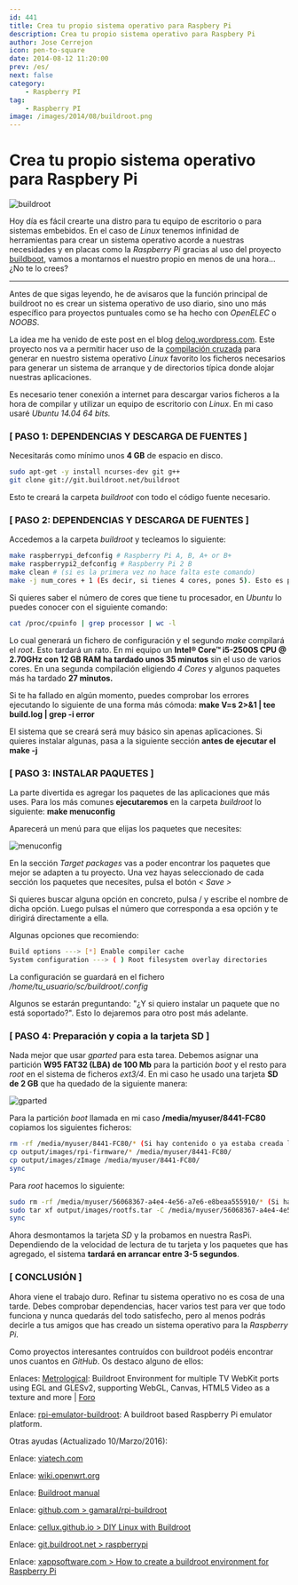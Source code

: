 ```yaml
---
id: 441
title: Crea tu propio sistema operativo para Raspbery Pi
description: Crea tu propio sistema operativo para Raspbery Pi
author: Jose Cerrejon
icon: pen-to-square
date: 2014-08-12 11:20:00
prev: /es/
next: false
category:
    - Raspberry PI
tag:
    - Raspberry PI
image: /images/2014/08/buildroot.png
---
```


# Crea tu propio sistema operativo para Raspbery Pi

![buildroot](/images/2014/08/buildroot.png)

Hoy día es fácil crearte una distro para tu equipo de escritorio o para sistemas embebidos. En el caso de _Linux_ tenemos infinidad de herramientas para crear un sistema operativo acorde a nuestras necesidades y en placas como la _Raspberry Pi_ gracias al uso del proyecto [buildboot](https://buildroot.uclibc.org/), vamos a montarnos el nuestro propio en menos de una hora... ¿No te lo crees?

---

Antes de que sigas leyendo, he de avisaros que la función principal de buildroot no es crear un sistema operativo de uso diario, sino uno más específico para proyectos puntuales como se ha hecho con _OpenELEC_ o _NOOBS_.

La idea me ha venido de este post en el blog [delog.wordpress.com](https://delog.wordpress.com/2014/07/15/custom-embedded-linux-system-for-raspberry-pi-with-buildroot-2/). Este proyecto nos va a permitir hacer uso de la [compilación cruzada](https://es.wikipedia.org/wiki/Compilador_cruzado) para generar en nuestro sistema operativo _Linux_ favorito los ficheros necesarios para generar un sistema de arranque y de directorios típica donde alojar nuestras aplicaciones.

Es necesario tener conexión a internet para descargar varios ficheros a la hora de compilar y utilizar un equipo de escritorio con _Linux_. En mi caso usaré _Ubuntu 14.04 64 bits._

### [ PASO 1: DEPENDENCIAS Y DESCARGA DE FUENTES ]

Necesitarás como mínimo unos **4 GB** de espacio en disco.

```bash
sudo apt-get -y install ncurses-dev git g++
git clone git://git.buildroot.net/buildroot
```

Esto te creará la carpeta _buildroot_ con todo el código fuente necesario.

### [ PASO 2: DEPENDENCIAS Y DESCARGA DE FUENTES ]

Accedemos a la carpeta _buildroot_ y tecleamos lo siguiente:

```bash
make raspberrypi_defconfig # Raspberry Pi A, B, A+ or B+
make raspberrypi2_defconfig # Raspberry Pi 2 B
make clean # (si es la primera vez no hace falta este comando)
make -j num_cores + 1 (Es decir, si tienes 4 cores, pones 5). Esto es para acelerar el compilado, pero si ves que falla algo simplemente ejecuta make sin -j
```

Si quieres saber el número de cores que tiene tu procesador, en _Ubuntu_ lo puedes conocer con el siguiente comando:

```bash
cat /proc/cpuinfo | grep processor | wc -l
```

Lo cual generará un fichero de configuración y el segundo _make_ compilará el _root_. Esto tardará un rato. En mi equipo un **Intel® Core™ i5-2500S CPU @ 2.70GHz con 12 GB RAM ha tardado unos 35 minutos** sin el uso de varios cores. En una segunda compilación eligiendo _4 Cores_ y algunos paquetes más ha tardado **27 minutos.**

Si te ha fallado en algún momento, puedes comprobar los errores ejecutando lo siguiente de una forma más cómoda: **make V=s 2>&1 | tee build.log | grep -i error**

El sistema que se creará será muy básico sin apenas aplicaciones. Si quieres instalar algunas, pasa a la siguiente sección **antes de ejecutar el make -j**

### [ PASO 3: INSTALAR PAQUETES ]

La parte divertida es agregar los paquetes de las aplicaciones que más uses. Para los más comunes **ejecutaremos** en la carpeta _buildroot_ lo siguiente: **make menuconfig**

Aparecerá un menú para que elijas los paquetes que necesites:

![menuconfig](/images/2014/08/menuconfig.png)

En la sección _Target packages_ vas a poder encontrar los paquetes que mejor se adapten a tu proyecto. Una vez hayas seleccionado de cada sección los paquetes que necesites, pulsa el botón _< Save >_

Si quieres buscar alguna opción en concreto, pulsa / y escribe el nombre de dicha opción. Luego pulsas el número que corresponda a esa opción y te dirigirá directamente a ella.

Algunas opciones que recomiendo:

```bash
Build options ---> [*] Enable compiler cache
System configuration ---> ( ) Root filesystem overlay directories
```

La configuración se guardará en el fichero _/home/tu_usuario/sc/buildroot/.config_

Algunos se estarán preguntando: "¿Y si quiero instalar un paquete que no está soportado?". Esto lo dejaremos para otro post más adelante.

### [ PASO 4: Preparación y copia a la tarjeta SD ]

Nada mejor que usar _gparted_ para esta tarea. Debemos asignar una partición **W95 FAT32 (LBA) de 100 Mb** para la partición _boot_ y el resto para _root_ en el sistema de ficheros _ext3/4_. En mi caso he usado una tarjeta **SD de 2 GB** que ha quedado de la siguiente manera:

![gparted](/images/2014/08/gparted.png)

Para la partición _boot_ llamada en mi caso **/media/myuser/8441-FC80** copiamos los siguientes ficheros:

```bash
rm -rf /media/myuser/8441-FC80/* (Si hay contenido o ya estaba creada la unidad)
cp output/images/rpi-firmware/* /media/myuser/8441-FC80/
cp output/images/zImage /media/myuser/8441-FC80/
sync
```

Para _root_ hacemos lo siguiente:

```bash
sudo rm -rf /media/myuser/56068367-a4e4-4e56-a7e6-e8beaa555910/* (Si hay contenido o ya estaba creada la unidad)
sudo tar xf output/images/rootfs.tar -C /media/myuser/56068367-a4e4-4e56-a7e6-e8beaa555910/
sync
```

Ahora desmontamos la tarjeta _SD_ y la probamos en nuestra RasPi. Dependiendo de la velocidad de lectura de tu tarjeta y los paquetes que has agregado, el sistema **tardará en arrancar entre 3-5 segundos**.

### [ CONCLUSIÓN ]

Ahora viene el trabajo duro. Refinar tu sistema operativo no es cosa de una tarde. Debes comprobar dependencias, hacer varios test para ver que todo funciona y nunca quedarás del todo satisfecho, pero al menos podrás decirle a tus amigos que has creado un sistema operativo para la _Raspberry Pi_.

Como proyectos interesantes contruídos con buildroot podéis encontrar unos cuantos en _GitHub_. Os destaco alguno de ellos:

Enlaces: [Metrological](https://github.com/Metrological/buildroot): Buildroot Environment for multiple TV WebKit ports using EGL and GLESv2, supporting WebGL, Canvas, HTML5 Video as a texture and more | [Foro](https://www.raspberrypi.org/forums/viewtopic.php?f=38&t=43087)

Enlace: [rpi-emulator-buildroot](https://github.com/rmaz/rpi-emulator-buildroot): A buildroot based Raspberry Pi emulator platform.

Otras ayudas (Actualizado 10/Marzo/2016):

Enlace: [viatech.com](https://www.viatech.com/en/2015/06/buildroot/)

Enlace: [wiki.openwrt.org](https://wiki.openwrt.org/es/doc/howto/build)

Enlace: [Buildroot manual](https://buildroot.uclibc.org/downloads/manual/manual.html)

Enlace: [github.com > gamaral/rpi-buildroot](https://github.com/gamaral/rpi-buildroot)

Enlace: [cellux.github.io > DIY Linux with Buildroot](https://cellux.github.io/articles/diy-linux-with-buildroot-part-1/)

Enlace: [git.buildroot.net > raspberrypi](https://git.buildroot.net/buildroot/tree/board/raspberrypi/readme.txt)

Enlace: [xappsoftware.com >
How to create a buildroot environment for Raspberry Pi](https://www.xappsoftware.com/wordpress/2013/06/06/how-to-create-a-buildroot-environment-for-raspberry-pi/)

